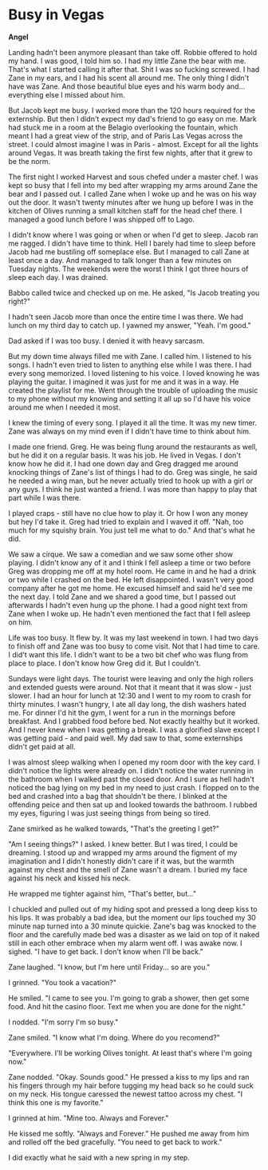 # Busy in Vegas

**Angel**

Landing hadn't been anymore pleasant than take off.  Robbie offered to hold my hand.  I was good, I told him so.  I had my little Zane the bear with me.  That's what I started calling it after that.  Shit I was so fucking screwed.  I had Zane in my ears, and I had his scent all around me.  The only thing I didn't have was Zane.  And those beautiful blue eyes and his warm body and... everything else I missed about him.

But Jacob kept me busy.  I worked more than the 120 hours required for the externship.  But then I didn't expect my dad's friend to go easy on me.  Mark had stuck me in a room at the Belagio overlooking the fountain, which meant I had a great view of the strip, and of Paris Las Vegas across the street.  I could almost imagine I was in Paris - almost.  Except for all the lights around Vegas.  It was breath taking the first few nights, after that it grew to be the norm.

The first night I worked Harvest and sous chefed under a master chef.  I was kept so busy that I fell into my bed after wrapping my arms around Zane the bear and I passed out.  I called Zane when I woke up and he was on his way out the door.  It wasn't twenty minutes after we hung up before I was in the kitchen of Olives running a small kitchen staff for the head chef there.  I managed a good lunch before I was shipped off to Lago.

I didn't know where I was going or when or when I'd get to sleep.  Jacob ran me ragged.  I didn't have time to think.  Hell I barely had time to sleep before Jacob had me bustiling off someplace else.  But I managed to call Zane at least once a day.  And managed to talk longer than a few minutes on Tuesday nights.  The weekends were the worst I think I got three hours of sleep each day.  I was drained.

Babbo called twice and checked up on me.  He asked, "Is Jacob treating you right?"

I hadn't seen Jacob more than once the entire time I was there.  We had lunch on my third day to catch up.  I yawned my answer, "Yeah.  I'm good."

Dad asked if I was too busy.  I denied it with heavy sarcasm.

But my down time always filled me with Zane.  I called him.  I listened to his songs.  I hadn't even tried to listen to anything else while I was there.  I had every song memorized. I loved listening to his voice.  I loved knowing he was playing the guitar.  I imagined it was just for me and it was in a way.  He created the playlist for me. Went through the trouble of uploading the music to my phone without my knowing and setting it all up so I'd have his voice around me when I needed it most.

I knew the timing of every song.  I played it all the time.  It was my new timer.  Zane was always on my mind even if I didn't have time to think about him.

I made one friend.  Greg.  He was being flung around the restaurants as well, but he did it on a regular basis.  It was his job.  He lived in Vegas.  I don't know how he did it.  I had one down day and Greg dragged me around knocking things of Zane's list of things I had to do.  Greg was single, he said he needed a wing man, but he never actually tried to hook up with a girl or any guys.  I think he just wanted a friend.  I was more than happy to play that part while I was there.

I played craps - still have no clue how to play it.  Or how I won any money but hey I'd take it.  Greg had tried to explain and I waved it off.  "Nah, too much for my squishy brain.  You just tell me what to do."  And that's what he did.

We saw a cirque.  We saw a comedian and we saw some other show playing.  I didn't know any of it and I think I fell asleep a time or two before Greg was dropping me off at my hotel room.  He came in and he had a drink or two while I crashed on the bed.  He left disappointed.  I wasn't very good company after he got me home.  He excused himself and said he'd see me the next day.  I told Zane and we shared a good time, but I passed out afterwards I hadn't even hung up the phone.  I had a good night text from Zane when I woke up.  He hadn't even mentioned the fact that I fell asleep on him.

Life was too busy.  It flew by.  It was my last weekend in town.  I had two days to finish off and Zane was too busy to come visit.  Not that I had time to care.  I did't want this life.  I didn't want to be a two bit chef who was flung from place to place.  I don't know how Greg did it.  But I couldn't.

Sundays were light days.  The tourist were leaving and only the high rollers and extended guests were around.  Not that it meant that it was slow - just slower.  I had an hour for lunch at 12:30 and I went to my room to crash for thirty minutes.  I wasn't hungry, I ate all day long, the dish washers hated me.  For dinner I'd hit the gym, I went for a run in the mornings before breakfast.  And I grabbed food before bed.  Not exactly healthy but it worked.  And I never knew when I was getting a break.  I was a glorified slave except I was getting paid - and paid well.  My dad saw to that, some externships didn't get paid at all.

I was almost sleep walking when I opened my room door with the key card.  I didn't notice the lights were already on.  I didn't notice the water running in the bathroom when I walked past the closed door.  And I sure as hell hadn't noticed the bag lying on my bed in my need to just crash.  I flopped on to the bed and crashed into a bag that shouldn't be there.  I blinked at the offending peice and then sat up and looked towards the bathroom.  I rubbed my eyes, figuring I was just seeing things from being so tired.

Zane smirked as he walked towards, "That's the greeting I get?"

"Am I seeing things?"  I asked.  I knew better.  But I was tired, I could be dreaming.  I stood up and wrapped my arms around the figment of my imagination and I didn't honestly didn't care if it was, but the warmth against my chest and the smell of Zane wasn't a dream.  I buried my face against his neck and kissed his neck.

He wrapped me tighter against him, "That's better, but..."

I chuckled and pulled out of my hiding spot and pressed a long deep kiss to his lips.  It was probably a bad idea, but the moment our lips touched my 30 minute nap turned into a 30 minute quickie.  Zane's bag was knocked to the floor and the carefully made bed was a disaster as we laid on top of it naked still in each other embrace when my alarm went off.  I was awake now.  I sighed.  "I have to get back.  I don't know when I'll be back."

Zane laughed.  "I know, but I'm here until Friday... so are you."

I grinned.  "You took a vacation?"

He smiled.  "I came to see you.  I'm going to grab a shower, then get some food.  And hit the casino floor.  Text me when you are done for the night."

I nodded.  "I'm sorry I'm so busy."

Zane smiled.  "I know what I'm doing.  Where do you recomend?"

"Everywhere.  I'll be working Olives tonight. At least that's where I'm going now."

Zane nodded.  "Okay.  Sounds good."  He pressed a kiss to my lips and ran his fingers through my hair before tugging my head back so he could suck on my neck.  His tongue caressed the newest tattoo across my chest.  "I think this one is my favorite."

I grinned at him.  "Mine too.  Always and Forever."

He kissed me softly.  "Always and Forever."  He pushed me away from him and rolled off the bed gracefully.  "You need to get back to work."

I did exactly what he said with a new spring in my step.